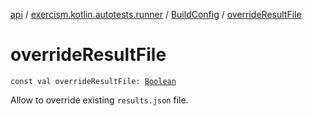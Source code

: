 [api](../../index.md) / [exercism.kotlin.autotests.runner](../index.md) / [BuildConfig](index.md) / [overrideResultFile](./override-result-file.md)

# overrideResultFile

`const val overrideResultFile: `[`Boolean`](https://kotlinlang.org/api/latest/jvm/stdlib/kotlin/-boolean/index.html)

Allow to override existing `results.json` file.


